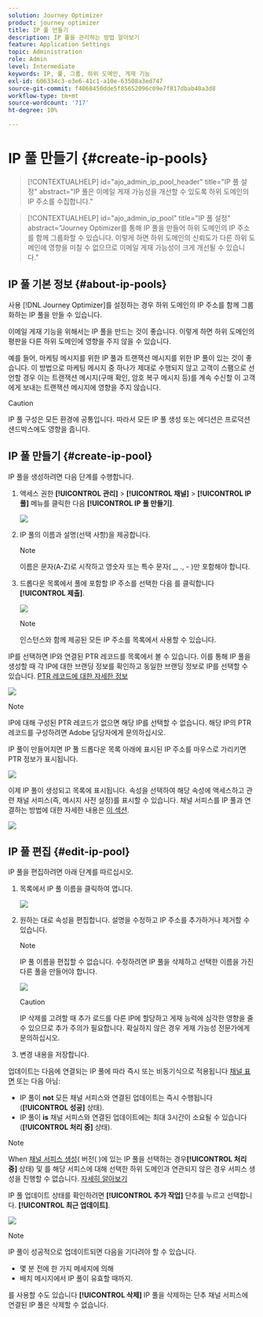 ```yaml
---
solution: Journey Optimizer
product: journey optimizer
title: IP 풀 만들기
description: IP 풀을 관리하는 방법 알아보기
feature: Application Settings
topic: Administration
role: Admin
level: Intermediate
keywords: IP, 풀, 그룹, 하위 도메인, 게재 기능
exl-id: 606334c3-e3e6-41c1-a10e-63508a3ed747
source-git-commit: f4068450dde5f85652096c09e7f817dbab40a3d8
workflow-type: tm+mt
source-wordcount: '717'
ht-degree: 10%

---
```


# IP 풀 만들기 {#create-ip-pools}

>[!CONTEXTUALHELP]
>id="ajo_admin_ip_pool_header"
>title="IP 풀 설정"
>abstract="IP 풀은 이메일 게재 가능성을 개선할 수 있도록 하위 도메인의 IP 주소를 수집합니다."

>[!CONTEXTUALHELP]
>id="ajo_admin_ip_pool"
>title="IP 풀 설정"
>abstract="Journey Optimizer를 통해 IP 풀을 만들어 하위 도메인의 IP 주소를 함께 그룹화할 수 있습니다. 이렇게 하면 하위 도메인의 신뢰도가 다른 하위 도메인에 영향을 미칠 수 없으므로 이메일 게재 가능성이 크게 개선될 수 있습니다."

## IP 풀 기본 정보 {#about-ip-pools}

사용 [!DNL Journey Optimizer]를 설정하는 경우 하위 도메인의 IP 주소를 함께 그룹화하는 IP 풀을 만들 수 있습니다.

이메일 게재 기능을 위해서는 IP 풀을 만드는 것이 좋습니다. 이렇게 하면 하위 도메인의 평판을 다른 하위 도메인에 영향을 주지 않을 수 있습니다.

예를 들어, 마케팅 메시지를 위한 IP 풀과 트랜잭션 메시지를 위한 IP 풀이 있는 것이 좋습니다. 이 방법으로 마케팅 메시지 중 하나가 제대로 수행되지 않고 고객이 스팸으로 선언할 경우 이는 트랜잭션 메시지(구매 확인, 암호 복구 메시지 등)를 계속 수신할 이 고객에게 보내는 트랜잭션 메시지에 영향을 주지 않습니다.

>[!CAUTION]
>
>IP 풀 구성은 모든 환경에 공통입니다. 따라서 모든 IP 풀 생성 또는 에디션은 프로덕션 샌드박스에도 영향을 줍니다.

## IP 풀 만들기 {#create-ip-pool}

IP 풀을 생성하려면 다음 단계를 수행합니다.

1. 액세스 권한 **[!UICONTROL 관리]** > **[!UICONTROL 채널]** > **[!UICONTROL IP 풀]** 메뉴를 클릭한 다음 **[!UICONTROL IP 풀 만들기]**.

   ![](assets/ip-pool-create.png)

1. IP 풀의 이름과 설명(선택 사항)을 제공합니다.

   >[!NOTE]
   >
   >이름은 문자(A-Z)로 시작하고 영숫자 또는 특수 문자( _, ., - )만 포함해야 합니다.

1. 드롭다운 목록에서 풀에 포함할 IP 주소를 선택한 다음 를 클릭합니다 **[!UICONTROL 제출]**.

   ![](assets/ip-pool-config.png)

   >[!NOTE]
   >
   >인스턴스와 함께 제공된 모든 IP 주소를 목록에서 사용할 수 있습니다.

IP를 선택하면 IP와 연결된 PTR 레코드를 목록에서 볼 수 있습니다. 이를 통해 IP 풀을 생성할 때 각 IP에 대한 브랜딩 정보를 확인하고 동일한 브랜딩 정보로 IP를 선택할 수 있습니다. [PTR 레코드에 대한 자세한 정보](ptr-records.md)

![](assets/ip-pool-ptr-record.png)

>[!NOTE]
>
>IP에 대해 구성된 PTR 레코드가 없으면 해당 IP를 선택할 수 없습니다. 해당 IP의 PTR 레코드를 구성하려면 Adobe 담당자에게 문의하십시오.

IP 풀이 만들어지면 IP 풀 드롭다운 목록 아래에 표시된 IP 주소를 마우스로 가리키면 PTR 정보가 표시됩니다.

![](assets/ip-pool-ptr-record-tooltip.png)

이제 IP 풀이 생성되고 목록에 표시됩니다. 속성을 선택하여 해당 속성에 액세스하고 관련 채널 서피스(즉, 메시지 사전 설정)를 표시할 수 있습니다. 채널 서피스를 IP 풀과 연결하는 방법에 대한 자세한 내용은 [이 섹션](channel-surfaces.md).

![](assets/ip-pool-created.png)

## IP 풀 편집 {#edit-ip-pool}

IP 풀을 편집하려면 아래 단계를 따르십시오.

1. 목록에서 IP 풀 이름을 클릭하여 엽니다.

   ![](assets/ip-pool-list.png)

1. 원하는 대로 속성을 편집합니다. 설명을 수정하고 IP 주소를 추가하거나 제거할 수 있습니다.

   >[!NOTE]
   >
   >IP 풀 이름을 편집할 수 없습니다. 수정하려면 IP 풀을 삭제하고 선택한 이름을 가진 다른 풀을 만들어야 합니다.

   ![](assets/ip-pool-edit.png)

   >[!CAUTION]
   >
   >IP 삭제를 고려할 때 추가 로드를 다른 IP에 할당하고 게재 능력에 심각한 영향을 줄 수 있으므로 추가 주의가 필요합니다. 확실하지 않은 경우 게재 가능성 전문가에게 문의하십시오.

1. 변경 내용을 저장합니다.

업데이트는 다음에 연결되는 IP 풀에 따라 즉시 또는 비동기식으로 적용됩니다 [채널 표면](channel-surfaces.md) 또는 다음 아님:

* IP 풀이 **not** 모든 채널 서피스와 연결된 업데이트는 즉시 수행됩니다(**[!UICONTROL 성공]** 상태).
* IP 풀이 **is** 채널 서피스와 연결된 업데이트에는 최대 3시간이 소요될 수 있습니다(**[!UICONTROL 처리 중]** 상태).

>[!NOTE]
>
>When [채널 서피스 생성](channel-surfaces.md#create-channel-surface)( 버전( )에 있는 IP 풀을 선택하는 경우&#x200B;**[!UICONTROL 처리 중]** 상태) 및 를 해당 서피스에 대해 선택한 하위 도메인과 연관되지 않은 경우 서피스 생성을 진행할 수 없습니다. [자세히 알아보기](channel-surfaces.md#subdomains-and-ip-pools)

IP 풀 업데이트 상태를 확인하려면 **[!UICONTROL 추가 작업]** 단추를 누르고 선택합니다. **[!UICONTROL 최근 업데이트]**.

![](assets/ip-pool-recent-update.png)

>[!NOTE]
>
>IP 풀이 성공적으로 업데이트되면 다음을 기다려야 할 수 있습니다.
>* 몇 분 전에 한 가지 메세지에 의해
>* 배치 메시지에서 IP 풀이 유효할 때까지.


를 사용할 수도 있습니다 **[!UICONTROL 삭제]** IP 풀을 삭제하는 단추 채널 서피스에 연결된 IP 풀은 삭제할 수 없습니다.

